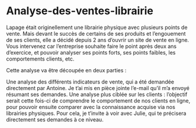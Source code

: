 # Analyse-des-ventes-librairie



Lapage était originellement une librairie physique avec plusieurs points de vente. Mais devant le succès de certains de ses produits et l’engouement de ses clients, elle a décidé depuis 2 ans d’ouvrir un site de vente en ligne. Vous intervenez car l’entreprise souhaite faire le point après deux ans d’exercice, et pouvoir analyser ses points forts, ses points faibles, les comportements clients, etc.

Cette analyse va être découpée en deux parties :

Une analyse des différents indicateurs de vente, qui a été demandée directement par Antoine. Je t’ai mis en pièce jointe l’e-mail qu’il m’a envoyé résumant ses demandes.
Une analyse plus ciblée sur les clients : l’objectif serait cette fois-ci de comprendre le comportement de nos clients en ligne, pour pouvoir ensuite comparer avec la connaissance acquise via nos librairies physiques. Pour cela, je t’invite à voir avec Julie, qui te précisera directement ses demandes à ce niveau.
